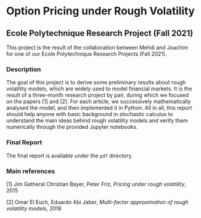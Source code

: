 # Option Pricing under Rough Volatility
## Ecole Polytechnique Research Project (Fall 2021)

This project is the result of the collaboration between Mehdi and Joachim for one of our Ecole Polytechnique Research Projects (Fall 2021).

### Description
The goal of this project is to derive some preliminary results about rough volatility models, which are
widely used to model financial markets. It is the result of a three-month research
project by pair, during which we focused on the papers [1] and [2]. For each article, we
successively mathematically analysed the model, and then implemented it in Python.
All in all, this report should help anyone with basic background in stochastic calculus
to understand the main ideas behind rough volatility models and verify them numerically 
through the provided Jupyter notebooks.

### Final Report
The final report is available under the ```pdf``` directory.

### Main references
[1] Jim Gatheral Christian Bayer, Peter Friz, *Pricing under rough volatility*, 2015

[2] Omar El Euch, Eduardo Abi Jaber, *Multi-factor approximation of rough volatility models*, 2018
